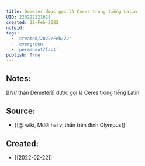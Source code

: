 ```yaml
---
title: Demeter được gọi là Ceres trong tiếng Latin
UID: 220222221628
created: 22-Feb-2022
noteid:
tags:
  - 'created/2022/Feb/22'
  - 'evergreen'
  - 'permanent/fact'
publish: True
---
```

## Notes:
[[Nữ thần Demeter]] được gọi là Ceres trong tiếng Latin

## Source:
- [[@ wiki, Mười hai vị thần trên đỉnh Olympus]]





## Created:
- [[2022-02-22]]
